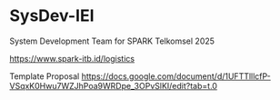 # SysDev-IEI
System Development Team for SPARK Telkomsel 2025

https://www.spark-itb.id/logistics

Template Proposal
https://docs.google.com/document/d/1UFTTlllcfP-VSqxK0Hwu7WZJhPoa9WRDpe_3OPvSlKI/edit?tab=t.0
